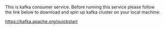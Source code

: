 This is kafka consumer service. Before running this service please follow the link below to download and spin up kafka cluster on your local machine:

https://kafka.apache.org/quickstart
